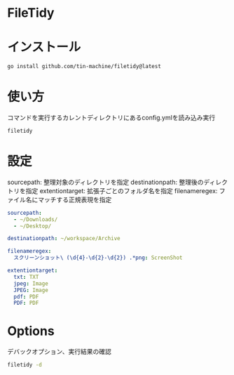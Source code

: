 # FileTidy

# インストール

```bash
go install github.com/tin-machine/filetidy@latest
```

# 使い方

コマンドを実行するカレントディレクトリにあるconfig.ymlを読み込み実行

```bash
filetidy
```

# 設定

sourcepath: 整理対象のディレクトリを指定
destinationpath: 整理後のディレクトリを指定
extentiontarget: 拡張子ごとのフォルダ名を指定
filenameregex: ファイル名にマッチする正規表現を指定

```yaml
sourcepath:
  - ~/Downloads/
  - ~/Desktop/

destinationpath: ~/workspace/Archive

filenameregex:
  スクリーンショット\ (\d{4}-\d{2}-\d{2}) .*png: ScreenShot

extentiontarget:
  txt: TXT
  jpeg: Image
  JPEG: Image
  pdf: PDF
  PDF: PDF
```

# Options

デバックオプション、実行結果の確認

```bash
filetidy -d
```
